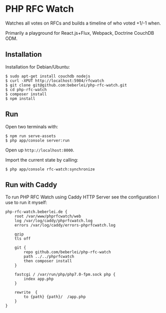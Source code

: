 # PHP RFC Watch

Watches all votes on RFCs and builds a timeline of who voted +1/-1 when.

Primarily a playground for React.js+Flux, Webpack, Doctrine CouchDB ODM.

## Installation

Installation for Debian/Ubuntu:

    $ sudo apt-get install couchdb nodejs
    $ curl -XPUT http://localhost:5984/rfcwatch
    $ git clone git@github.com:beberlei/php-rfc-watch.git
    $ cd php-rfc-watch
    $ composer install
    $ npm install

## Run

Open two terminals with:

    $ npm run serve-assets
    $ php app/console server:run

Open up `http://localhost:8000`.

Import the current state by calling:

    $ php app/console rfc-watch:synchronize

## Run with Caddy

To run PHP RFC Watch using Caddy HTTP Server see the configuration I use to run it myself:

```
php-rfc-watch.beberlei.de {
    root /var/www/phprfcwatch/web
    log /var/log/caddy/phprfcwatch.log
    errors /var/log/caddy/errors-phprfcwatch.log

    gzip 
    tls off

    git {
        repo github.com/beberlei/php-rfc-watch
        path ../../phprfcwatch
        then composer install
    }

    fastcgi / /var/run/php/php7.0-fpm.sock php {
        index app.php
    }

    rewrite  {
        to {path} {path}/  /app.php
    }
}
```

